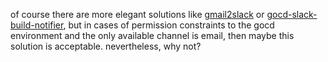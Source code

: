 of course there are more elegant solutions like [gmail2slack](https://github.com/brooksc/gmail2slack) 
or [gocd-slack-build-notifier](https://github.com/ashwanthkumar/gocd-slack-build-notifier), 
but in cases of permission constraints to the gocd environment and the only available channel is email, 
then maybe this solution is acceptable. nevertheless, why not?